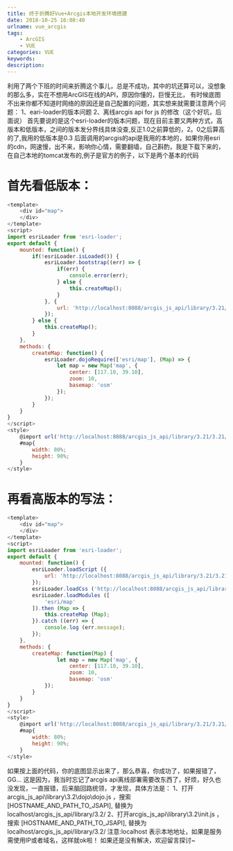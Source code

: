 ```yaml
---
title: 终于折腾好Vue+Arcgis本地开发环境搭建
date: 2018-10-25 16:08:40
urlname: vue_arcgis
tags: 
    - ArcGIS
    - VUE
categories: VUE
keywords:
description:
---
```

利用了两个下班的时间来折腾这个事儿，总是不成功，其中的坑还算可以，没想象的那么多，实在不想用ArcGIS在线的API，原因你懂的，巨慢无比，
有时候底图不出来你都不知道时网络的原因还是自己配置的问题，其实想来就需要注意两个问题：
1、eari-loader的版本问题
2、离线arcgis api for js 的修改（这个好坑，后面说）
首先要说的是这个esri-loader的版本问题，现在目前主要又两种方式，高版本和低版本，之间的版本发分界线具体没查,反正1.0之前算低的，2。0之后算高的了,我用的低版本是0.3
后面调用的arcgis的api是我用的本地的，如果你用esri的cdn，网速慢，出不来，影响你心情，需要翻墙，自己斟酌，我是下载下来的，在自己本地的tomcat发布的,例子是官方的例子，以下是两个基本的代码

# 首先看低版本：
```javascript
<template>
    <div id="map"> 
    </div>
</template>
<script>
import esriLoader from 'esri-loader';
export default {
    mounted: function() {    
        if(!esriLoader.isLoaded()) {
            esriLoader.bootstrap((err) => {
                if(err) {
                    console.error(err);
                } else {
                    this.createMap();
                }
            }, {
                url: 'http://localhost:8088/arcgis_js_api/library/3.21/3.21/init.js'
            });
        } else {
            this.createMap();
        }
    },
    methods: {
        createMap: function() {
            esriLoader.dojoRequire(['esri/map'], (Map) => {
                let map = new Map('map', {
                    center: [117.10, 39.10],
                    zoom: 10,
                    basemap: 'osm'　　　　　　　　　　　　　　
                });
            });
        }
    }
}
</script>
<style>
    @import url('http://localhost:8088/arcgis_js_api/library/3.21/3.21/esri/css/esri.css');
    #map{
        width: 80%;
        height: 90%;
    }
</style>
```
# 再看高版本的写法：
```javascript
<template>
    <div id="map"> 
    </div>
</template>
<script>
import esriLoader from 'esri-loader';
export default {
    mounted: function() {    
        esriLoader.loadScript ({ 
            url: 'http://localhost:8088/arcgis_js_api/library/3.21/3.21/init.js'
        });
        esriLoader.loadCss ('http://localhost:8088/arcgis_js_api/library/3.21/3.21/esri/css/esri.css');
        esriLoader.loadModules ([
            'esri/map'
        ]).then (Map => {
            this.createMap (Map);
        }).catch ((err) => {
            console.log (err.message);
        });
    },
    methods: {
        createMap: function(Map) {
                let map = new Map('map', {
                    center: [117.10, 39.10],
                    zoom: 10,
                    basemap: 'osm'　　　　　　　　　　　　　　
            });
        }
    }
}
</script>
<style>
    @import url('http://localhost:8088/arcgis_js_api/library/3.21/3.21/esri/css/esri.css');
    #map{
        width: 80%;
        height: 90%;
    }
</style>
```
如果按上面的代码，你的底图显示出来了，那么恭喜，你成功了，如果报错了，GG...
这是因为，我当时忘记了arcgis api离线部署需要改东西了，好烦，好久也没发现，一直报错，后来脑回路统领，才发现，具体方法是：
1、打开arcgis_js_api\library\3.2\dojo\dojo.js ，搜索 [HOSTNAME_AND_PATH_TO_JSAPI], 替换为localhost/arcgis_js_api/library/3.2/
2、打开arcgis_js_api\library\3.2\init.js ，搜索 [HOSTNAME_AND_PATH_TO_JSAPI], 替换为 localhost/arcgis_js_api/library/3.2/
注意:localhost 表示本地地址，如果是服务需使用IP或者域名，这样就ok啦！
如果还是没有解决，欢迎留言探讨~


